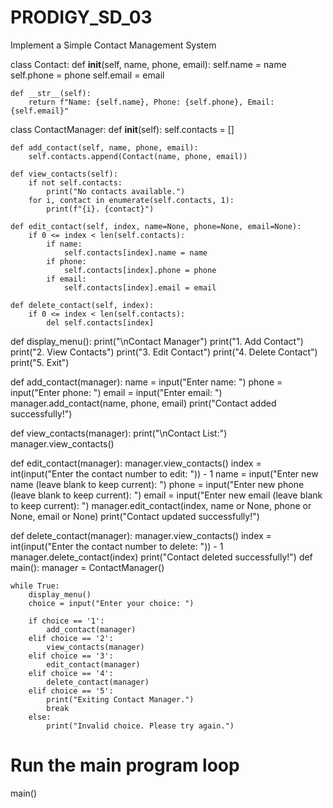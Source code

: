 # PRODIGY_SD_03
Implement a Simple Contact Management System

class Contact:
    def __init__(self, name, phone, email):
        self.name = name
        self.phone = phone
        self.email = email

    def __str__(self):
        return f"Name: {self.name}, Phone: {self.phone}, Email: {self.email}"
class ContactManager:
    def __init__(self):
        self.contacts = []

    def add_contact(self, name, phone, email):
        self.contacts.append(Contact(name, phone, email))

    def view_contacts(self):
        if not self.contacts:
            print("No contacts available.")
        for i, contact in enumerate(self.contacts, 1):
            print(f"{i}. {contact}")

    def edit_contact(self, index, name=None, phone=None, email=None):
        if 0 <= index < len(self.contacts):
            if name:
                self.contacts[index].name = name
            if phone:
                self.contacts[index].phone = phone
            if email:
                self.contacts[index].email = email

    def delete_contact(self, index):
        if 0 <= index < len(self.contacts):
            del self.contacts[index]
def display_menu():
    print("\nContact Manager")
    print("1. Add Contact")
    print("2. View Contacts")
    print("3. Edit Contact")
    print("4. Delete Contact")
    print("5. Exit")

def add_contact(manager):
    name = input("Enter name: ")
    phone = input("Enter phone: ")
    email = input("Enter email: ")
    manager.add_contact(name, phone, email)
    print("Contact added successfully!")

def view_contacts(manager):
    print("\nContact List:")
    manager.view_contacts()

def edit_contact(manager):
    manager.view_contacts()
    index = int(input("Enter the contact number to edit: ")) - 1
    name = input("Enter new name (leave blank to keep current): ")
    phone = input("Enter new phone (leave blank to keep current): ")
    email = input("Enter new email (leave blank to keep current): ")
    manager.edit_contact(index, name or None, phone or None, email or None)
    print("Contact updated successfully!")

def delete_contact(manager):
    manager.view_contacts()
    index = int(input("Enter the contact number to delete: ")) - 1
    manager.delete_contact(index)
    print("Contact deleted successfully!")
def main():
    manager = ContactManager()
    
    while True:
        display_menu()
        choice = input("Enter your choice: ")
        
        if choice == '1':
            add_contact(manager)
        elif choice == '2':
            view_contacts(manager)
        elif choice == '3':
            edit_contact(manager)
        elif choice == '4':
            delete_contact(manager)
        elif choice == '5':
            print("Exiting Contact Manager.")
            break
        else:
            print("Invalid choice. Please try again.")

# Run the main program loop
main()
